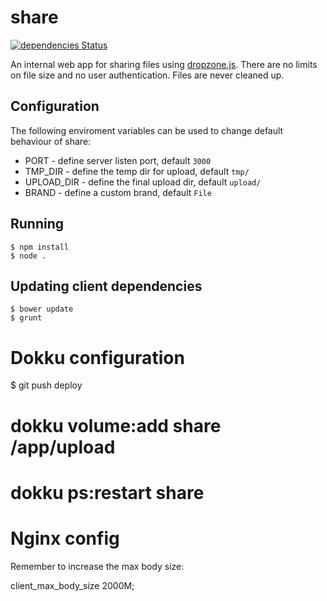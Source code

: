 share
========

[![dependencies Status](https://david-dm.org/claudyus/share/status.svg)](https://david-dm.org/claudyus/share)

An internal web app for sharing files using
[dropzone.js](http://www.dropzonejs.com/). There are no limits on file size and
no user authentication. Files are never cleaned up.

## Configuration

The following enviroment variables can be used to change default behaviour of share:

 * PORT - define server listen port, default ```3000```
 * TMP_DIR - define the temp dir for upload, default ```tmp/```
 * UPLOAD_DIR - define the final upload dir, default ```upload/```
 * BRAND - define a custom brand, default ```File```

## Running

    $ npm install
    $ node .

## Updating client dependencies

    $ bower update
    $ grunt

# Dokku configuration

  $ git push deploy
  # dokku volume:add share /app/upload
  # dokku ps:restart share


# Nginx config

Remember to increase the max body size:

  client_max_body_size 2000M;

